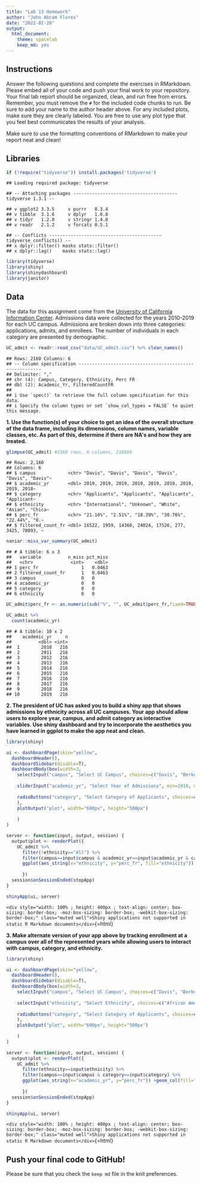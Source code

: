 ```yaml
---
title: "Lab 13 Homework"
author: "John Abram Flores"
date: "2022-02-28"
output:
  html_document: 
    theme: spacelab
    keep_md: yes
---
```




## Instructions
Answer the following questions and complete the exercises in RMarkdown. Please embed all of your code and push your final work to your repository. Your final lab report should be organized, clean, and run free from errors. Remember, you must remove the `#` for the included code chunks to run. Be sure to add your name to the author header above. For any included plots, make sure they are clearly labeled. You are free to use any plot type that you feel best communicates the results of your analysis.  

Make sure to use the formatting conventions of RMarkdown to make your report neat and clean!  

## Libraries

```r
if (!require("tidyverse")) install.packages('tidyverse')
```

```
## Loading required package: tidyverse
```

```
## -- Attaching packages --------------------------------------- tidyverse 1.3.1 --
```

```
## v ggplot2 3.3.5     v purrr   0.3.4
## v tibble  3.1.6     v dplyr   1.0.8
## v tidyr   1.2.0     v stringr 1.4.0
## v readr   2.1.2     v forcats 0.5.1
```

```
## -- Conflicts ------------------------------------------ tidyverse_conflicts() --
## x dplyr::filter() masks stats::filter()
## x dplyr::lag()    masks stats::lag()
```


```r
library(tidyverse)
library(shiny)
library(shinydashboard)
library(janitor)
```

## Data
The data for this assignment come from the [University of California Information Center](https://www.universityofcalifornia.edu/infocenter). Admissions data were collected for the years 2010-2019 for each UC campus. Admissions are broken down into three categories: applications, admits, and enrollees. The number of individuals in each category are presented by demographic.  

```r
UC_admit <- readr::read_csv("data/UC_admit.csv") %>% clean_names()
```

```
## Rows: 2160 Columns: 6
## -- Column specification --------------------------------------------------------
## Delimiter: ","
## chr (4): Campus, Category, Ethnicity, Perc FR
## dbl (2): Academic_Yr, FilteredCountFR
## 
## i Use `spec()` to retrieve the full column specification for this data.
## i Specify the column types or set `show_col_types = FALSE` to quiet this message.
```

**1. Use the function(s) of your choice to get an idea of the overall structure of the data frame, including its dimensions, column names, variable classes, etc. As part of this, determine if there are NA's and how they are treated.**  


```r
glimpse(UC_admit) #2160 rows, 6 columns, 2160x6
```

```
## Rows: 2,160
## Columns: 6
## $ campus            <chr> "Davis", "Davis", "Davis", "Davis", "Davis", "Davis"~
## $ academic_yr       <dbl> 2019, 2019, 2019, 2019, 2019, 2019, 2019, 2019, 2018~
## $ category          <chr> "Applicants", "Applicants", "Applicants", "Applicant~
## $ ethnicity         <chr> "International", "Unknown", "White", "Asian", "Chica~
## $ perc_fr           <chr> "21.16%", "2.51%", "18.39%", "30.76%", "22.44%", "0.~
## $ filtered_count_fr <dbl> 16522, 1959, 14360, 24024, 17526, 277, 3425, 78093, ~
```

```r
naniar::miss_var_summary(UC_admit)
```

```
## # A tibble: 6 x 3
##   variable          n_miss pct_miss
##   <chr>              <int>    <dbl>
## 1 perc_fr                1   0.0463
## 2 filtered_count_fr      1   0.0463
## 3 campus                 0   0     
## 4 academic_yr            0   0     
## 5 category               0   0     
## 6 ethnicity              0   0
```

```r
UC_admit$perc_fr <- as.numeric(sub("%", "", UC_admit$perc_fr,fixed=TRUE))/100
```


```r
UC_admit %>%
  count(academic_yr)
```

```
## # A tibble: 10 x 2
##    academic_yr     n
##          <dbl> <int>
##  1        2010   216
##  2        2011   216
##  3        2012   216
##  4        2013   216
##  5        2014   216
##  6        2015   216
##  7        2016   216
##  8        2017   216
##  9        2018   216
## 10        2019   216
```

**2. The president of UC has asked you to build a shiny app that shows admissions by ethnicity across all UC campuses. Your app should allow users to explore year, campus, and admit category as interactive variables. Use shiny dashboard and try to incorporate the aesthetics you have learned in ggplot to make the app neat and clean.**


```r
library(shiny)

ui <- dashboardPage(skin="yellow",
  dashboardHeader(),
  dashboardSidebar(disable=T),
  dashboardBody(box(width=3,
    selectInput("campus", "Select UC Campus", choices=c("Davis", "Berkeley", "Santa_Barbara", "San_Diego", "Merced", "Irvine", "Los_Angeles", "Riverside", "Santa_Cruz"), selected="Davis"),
    
    sliderInput("academic_yr", "Select Year of Admissions", min=2010, max=2019, value=2019, step=1),
    
    radioButtons("category", "Select Category of Applicants", choices=c("Enrollees", "Applicants", "Admits"))
    ),
    plotOutput("plot", width="600px", height="500px")
    
    )
)

server <- function(input, output, session) {
  output$plot <- renderPlot({
    UC_admit %>%
      filter(!ethnicity=="All") %>%
      filter(campus==input$campus & academic_yr==input$academic_yr & category==input$category) %>%
      ggplot(aes_string(x="ethnicity", y="perc_fr", fill="ethnicity")) +geom_col() +ylim(0,1) +theme_linedraw() +labs(x="Ethnicity", y="Percent", title="Ethnicity of students by campus, category of student, and year") +coord_flip()
    
      })
  session$onSessionEnded(stopApp)
}

shinyApp(ui, server)
```

`<div style="width: 100% ; height: 400px ; text-align: center; box-sizing: border-box; -moz-box-sizing: border-box; -webkit-box-sizing: border-box;" class="muted well">Shiny applications not supported in static R Markdown documents</div>`{=html}

**3. Make alternate version of your app above by tracking enrollment at a campus over all of the represented years while allowing users to interact with campus, category, and ethnicity.**


```r
library(shiny)

ui <- dashboardPage(skin="yellow",
  dashboardHeader(),
  dashboardSidebar(disable=T),
  dashboardBody(box(width=3,
    selectInput("campus", "Select UC Campus", choices=c("Davis", "Berkeley", "Santa_Barbara", "San_Diego", "Merced", "Irvine", "Los_Angeles", "Riverside", "Santa_Cruz"), selected="Davis"),
    
    selectInput("ethnicity", "Select Ethnicity", choices=c("African American", "American Indian", "Asian", "Chicano/Latino", "International", "Unknown", "White"), selected="American Indian"),
    
    radioButtons("category", "Select Category of Applicants", choices=c("Enrollees", "Applicants", "Admits"))
    ),
    plotOutput("plot", width="600px", height="500px")
    
    )
)

server <- function(input, output, session) {
  output$plot <- renderPlot({
    UC_admit %>%
      filter(ethnicity==input$ethnicity) %>%
      filter(campus==input$campus & category==input$category) %>%
      ggplot(aes_string(x="academic_yr", y="perc_fr")) +geom_col(fill="blue", alpha=0.4, color="black") +ylim(0,1) +labs(x="Year", y="Percent", title="Admissions Stats for each year (2010-2019) by Ethnicity, Category of Applicants, and Campus") +coord_flip() +scale_x_continuous(limits=c(2010, 2019), breaks = c(2010, 2011, 2012, 2013, 2014, 2015, 2016, 2017, 2018, 2019)) +theme_linedraw()
    
      })
  session$onSessionEnded(stopApp)
}

shinyApp(ui, server)
```

`<div style="width: 100% ; height: 400px ; text-align: center; box-sizing: border-box; -moz-box-sizing: border-box; -webkit-box-sizing: border-box;" class="muted well">Shiny applications not supported in static R Markdown documents</div>`{=html}

## Push your final code to GitHub!
Please be sure that you check the `keep md` file in the knit preferences. 
